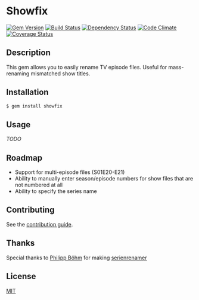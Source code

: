 # Showfix


[![Gem Version](http://img.shields.io/gem/v/showfix.svg)][gem]
[![Build Status](https://travis-ci.org/webdestroya/showfix.svg)][travis]
[![Dependency Status](https://gemnasium.com/webdestroya/showfix.svg)][gemnasium]
[![Code Climate](http://img.shields.io/codeclimate/github/webdestroya/showfix.svg)][codeclimate]
[![Coverage Status](http://img.shields.io/coveralls/webdestroya/showfix.svg)][coveralls]

[gem]: https://rubygems.org/gems/showfix
[travis]: https://travis-ci.org/webdestroya/showfix
[gemnasium]: https://gemnasium.com/webdestroya/showfix
[codeclimate]: https://codeclimate.com/github/webdestroya/showfix
[coveralls]: https://coveralls.io/r/webdestroya/showfix

## Description

This gem allows you to easily rename TV episode files. Useful for mass-renaming mismatched show titles.


## Installation

```sh
$ gem install showfix
```

## Usage

*TODO*

## Roadmap

* Support for multi-episode files (S01E20-E21)
* Ability to manually enter season/episode numbers for show files that are not numbered at all
* Ability to specify the series name

## Contributing

See the [contribution guide](https://github.com/webdestroya/showfix/blob/master/CONTRIBUTING.md).

## Thanks

Special thanks to [Philipp Böhm](https://github.com/pboehm) for making [serienrenamer](https://github.com/pboehm/serienrenamer)

## License

[MIT](http://opensource.org/licenses/MIT)